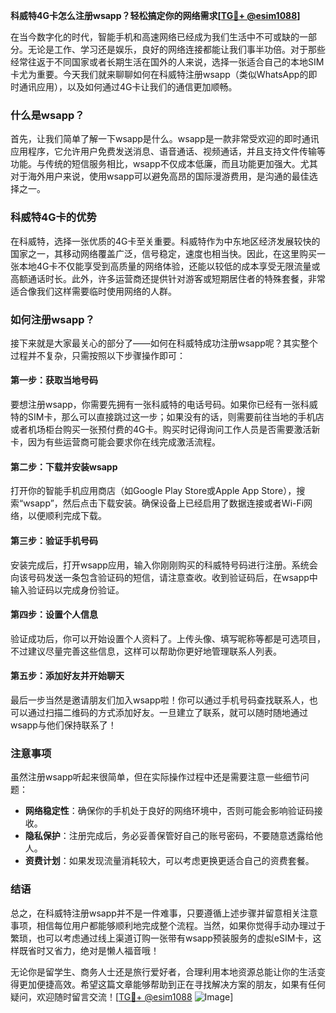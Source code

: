**科威特4G卡怎么注册wsapp？轻松搞定你的网络需求[[TG💪+ @esim1088](https://t.me/s/esim1088)]**

在当今数字化的时代，智能手机和高速网络已经成为我们生活中不可或缺的一部分。无论是工作、学习还是娱乐，良好的网络连接都能让我们事半功倍。对于那些经常往返于不同国家或者长期生活在国外的人来说，选择一张适合自己的本地SIM卡尤为重要。今天我们就来聊聊如何在科威特注册wsapp（类似WhatsApp的即时通讯应用），以及如何通过4G卡让我们的通信更加顺畅。

### 什么是wsapp？

首先，让我们简单了解一下wsapp是什么。wsapp是一款非常受欢迎的即时通讯应用程序，它允许用户免费发送消息、语音通话、视频通话，并且支持文件传输等功能。与传统的短信服务相比，wsapp不仅成本低廉，而且功能更加强大。尤其对于海外用户来说，使用wsapp可以避免高昂的国际漫游费用，是沟通的最佳选择之一。

### 科威特4G卡的优势

在科威特，选择一张优质的4G卡至关重要。科威特作为中东地区经济发展较快的国家之一，其移动网络覆盖广泛，信号稳定，速度也相当快。因此，在这里购买一张本地4G卡不仅能享受到高质量的网络体验，还能以较低的成本享受无限流量或高额通话时长。此外，许多运营商还提供针对游客或短期居住者的特殊套餐，非常适合像我们这样需要临时使用网络的人群。

### 如何注册wsapp？

接下来就是大家最关心的部分了——如何在科威特成功注册wsapp呢？其实整个过程并不复杂，只需按照以下步骤操作即可：

#### 第一步：获取当地号码

要想注册wsapp，你需要先拥有一张科威特的电话号码。如果你已经有一张科威特的SIM卡，那么可以直接跳过这一步；如果没有的话，则需要前往当地的手机店或者机场柜台购买一张预付费的4G卡。购买时记得询问工作人员是否需要激活新卡，因为有些运营商可能会要求你在线完成激活流程。

#### 第二步：下载并安装wsapp

打开你的智能手机应用商店（如Google Play Store或Apple App Store），搜索“wsapp”，然后点击下载安装。确保设备上已经启用了数据连接或者Wi-Fi网络，以便顺利完成下载。

#### 第三步：验证手机号码

安装完成后，打开wsapp应用，输入你刚刚购买的科威特号码进行注册。系统会向该号码发送一条包含验证码的短信，请注意查收。收到验证码后，在wsapp中输入验证码以完成身份验证。

#### 第四步：设置个人信息

验证成功后，你可以开始设置个人资料了。上传头像、填写昵称等都是可选项目，不过建议尽量完善这些信息，这样可以帮助你更好地管理联系人列表。

#### 第五步：添加好友并开始聊天

最后一步当然是邀请朋友们加入wsapp啦！你可以通过手机号码查找联系人，也可以通过扫描二维码的方式添加好友。一旦建立了联系，就可以随时随地通过wsapp与他们保持联系了！

### 注意事项

虽然注册wsapp听起来很简单，但在实际操作过程中还是需要注意一些细节问题：

- **网络稳定性**：确保你的手机处于良好的网络环境中，否则可能会影响验证码接收。
- **隐私保护**：注册完成后，务必妥善保管好自己的账号密码，不要随意透露给他人。
- **资费计划**：如果发现流量消耗较大，可以考虑更换更适合自己的资费套餐。

### 结语

总之，在科威特注册wsapp并不是一件难事，只要遵循上述步骤并留意相关注意事项，相信每位用户都能够顺利地完成整个流程。当然，如果你觉得手动办理过于繁琐，也可以考虑通过线上渠道订购一张带有wsapp预装服务的虚拟eSIM卡，这样既省时又省力，绝对是懒人福音哦！

无论你是留学生、商务人士还是旅行爱好者，合理利用本地资源总能让你的生活变得更加便捷高效。希望这篇文章能够帮助到正在寻找解决方案的朋友，如果有任何疑问，欢迎随时留言交流！[[TG💪+ @esim1088](https://t.me/s/esim1088) ![Image](https://i.postimg.cc/4NQfJmqS/Snipaste-2025-05-13-00-14-12.png)]